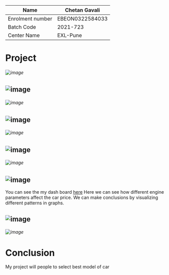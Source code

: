 Name | Chetan Gavali
--- | --
Enrolment number | EBEON0322584033
Batch Code | 2021-723
Center Name | EXL-Pune
# Project
###### ![image](https://user-images.githubusercontent.com/89082316/185776881-507e5d61-fa43-44da-81ed-f3466f5729c1.png)
## ![image](https://user-images.githubusercontent.com/89082316/185777264-941d00b3-e8e8-46a7-813b-6c99dfeefdea.png)
###### ![image](https://user-images.githubusercontent.com/89082316/185777286-da780df1-d406-4289-996b-b41c6fc4a319.png)
## ![image](https://user-images.githubusercontent.com/89082316/185777352-9e335511-f195-42f9-8fe3-c32a9ac161df.png)
###### ![image](https://user-images.githubusercontent.com/89082316/185777363-318ab82c-f371-4e98-a209-9ed5f12b3001.png)
## ![image](https://user-images.githubusercontent.com/89082316/185777379-393c039c-87f4-4f66-8249-239b1be2b64f.png)
###### ![image](https://user-images.githubusercontent.com/89082316/185777390-094ac604-6f0f-450b-b39f-0f6ae66a4bfd.png)
## ![image](https://user-images.githubusercontent.com/89082316/185777417-40d2570e-1999-402e-a6b7-554700d3680f.png)
You can see the my dash board [here](https://public.tableau.com/app/profile/chetan.gavali/viz/CarPriceWithEngineParameters/DashboardonCarPriceWithEngineSpecification?publish=yes)
Here we can see how different engine parameters affect the car price.
We can make conclusions by visualizing different patterns in graphs.
## ![image](https://user-images.githubusercontent.com/89082316/185777899-0775a81a-555d-4579-9d4a-09cd84748341.png)
###### ![image](https://user-images.githubusercontent.com/89082316/185777967-1310dcf7-a2a3-4c3d-99c3-52cc2c20f458.png)
# Conclusion
My project will people to select best model of car
